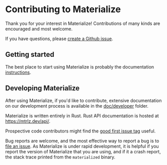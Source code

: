 # Contributing to Materialize

Thank you for your interest in Materialize! Contributions of many kinds are encouraged and most welcome.

If you have questions, please [create a Github issue](https://github.com/MaterializeInc/materialize/issues/new/choose).

## Getting started

The best place to start using Materialize is probably the documentation [instructions](https://materialize.io/docs).

## Developing Materialize

After using Materialize, if you'd like to contribute, extensive documentation on
our development process is available in the [doc/developer](doc/developer) folder.

Materialize is written entirely in Rust. Rust API documentation is hosted at
<https://mtrlz.dev/api/>.

Prospective code contributors might find the [good first issue tag](https://github.com/MaterializeInc/materialize/issues?q=is%3Aopen+is%3Aissue+label%3A%22D-good+first+issue%22) useful.

Bug reports are welcome, and the most effective way to report a bug is to [file
an issue](https://github.com/MaterializeInc/materialize/issues/new/choose). As
Materialize is under rapid development, it is helpful if you report the version
of Materialize that you are using, and if it a crash report, the stack trace
printed from the `materialized` binary.
